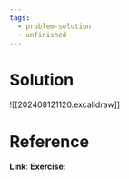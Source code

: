 ```yaml
---
tags:
  - problem-solution
  - unfinished
---
```

# Solution
![[202408121120.excalidraw]]

# Reference
**Link**:
**Exercise**: